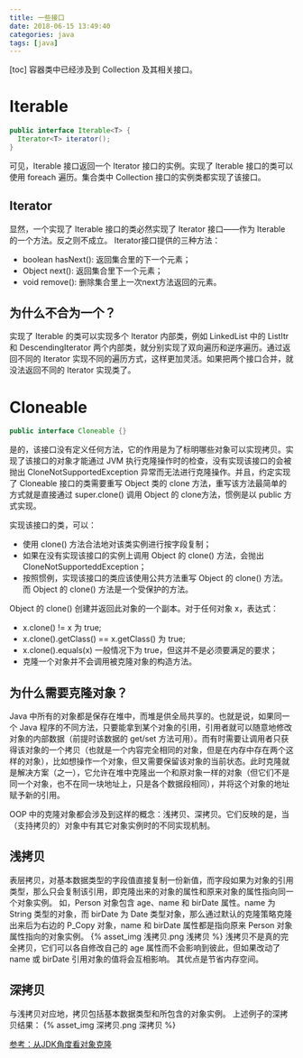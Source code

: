 ```yaml
---
title: 一些接口
date: 2018-06-15 13:49:40
categories: java
tags: [java]
---
```

[toc]
容器类中已经涉及到 Collection 及其相关接口。

# Iterable
```java
public interface Iterable<T> {
  Iterator<T> iterator();
}
```
可见，Iterable 接口返回一个 Iterator 接口的实例。实现了 Iterable 接口的类可以使用 foreach 遍历。集合类中 Collection 接口的实例类都实现了该接口。

## Iterator
显然，一个实现了 Iterable 接口的类必然实现了 Iterator 接口——作为 Iterable 的一个方法。反之则不成立。
Iterator接口提供的三种方法： 
* boolean hasNext(): 返回集合里的下一个元素；
* Object next(): 返回集合里下一个元素；
* void remove(): 删除集合里上一次next方法返回的元素。

## 为什么不合为一个？
实现了 Iterable 的类可以实现多个 Iterator 内部类，例如 LinkedList 中的 ListItr 和 DescendingIterator 两个内部类，就分别实现了双向遍历和逆序遍历。通过返回不同的 Iterator 实现不同的遍历方式，这样更加灵活。如果把两个接口合并，就没法返回不同的 Iterator 实现类了。

# Cloneable
```java
public interface Cloneable {}
```
是的，该接口没有定义任何方法，它的作用是为了标明哪些对象可以实现拷贝。实现了该接口的对象才能通过 JVM 执行克隆操作时的检查，没有实现该接口的会被抛出 CloneNotSupportedException 异常而无法进行克隆操作。并且，约定实现了 Cloneable 接口的类需要重写 Object 类的 clone 方法，重写该方法最简单的方式就是直接通过 super.clone() 调用 Object 的 clone方法，惯例是以 public 方式实现。


实现该接口的类，可以：
* 使用 clone() 方法合法地对该类实例进行按字段复制；
* 如果在没有实现该接口的实例上调用 Object 的 clone() 方法，会抛出 CloneNotSupporteddException；
* 按照惯例，实现该接口的类应该使用公共方法重写 Object 的 clone() 方法。而 Object 的 clone() 方法是一个受保护的方法。

Object 的 clone()
创建并返回此对象的一个副本。对于任何对象 x，表达式：
* x.clone() != x 为 true;
* x.clone().getClass() == x.getClass() 为 true;
* x.clone().equals(x) 一般情况下为 true，但这并不是必须要满足的要求；
* 克隆一个对象并不会调用被克隆对象的构造方法。

## 为什么需要克隆对象？
Java 中所有的对象都是保存在堆中，而堆是供全局共享的。也就是说，如果同一个 Java 程序的不同方法，只要能拿到某个对象的引用，引用者就可以随意地修改对象的内部数据（前提时该数据的 get/set 方法可用）。而有时需要让调用者只获得该对象的一个拷贝（也就是一个内容完全相同的对象，但是在内存中存在两个这样的对象），比如想操作一个对象，但又需要保留该对象的当前状态。此时克隆就是解决方案（之一），它允许在堆中克隆出一个和原对象一样的对象（但它们不是同一个对象，也不在同一块地址上，只是各个数据段相同），并将这个对象的地址赋予新的引用。

OOP 中的克隆对象都会涉及到这样的概念：浅拷贝、深拷贝。它们反映的是，当（支持拷贝的）对象中有其它对象实例时的不同实现机制。

## 浅拷贝
表层拷贝，对基本数据类型的字段值直接复制一份新值，而字段如果为对象的引用类型，那么只会复制该引用，即克隆出来的对象的属性和原来对象的属性指向同一个对象实例。
如，Person 对象包含 age、name 和 birDate 属性。name 为 String 类型的对象，而 birDate 为 Date 类型对象，那么通过默认的克隆策略克隆出来后为右边的 P_Copy 对象，name 和 birDate 属性都是指向原来 Person 对象属性指向的对象实例。
{% asset_img 浅拷贝.png 浅拷贝 %}
浅拷贝不是真的完全拷贝，它们可以各自修改自己的 age 属性而不会影响到彼此，但如果改动了 name 或 birDate 引用对象的值将会互相影响。
其优点是节省内存空间。

## 深拷贝
与浅拷贝对应地，拷贝包括基本数据类型和所包含的对象实例。
上述例子的深拷贝结果：
{% asset_img 深拷贝.png 深拷贝 %}


[参考：从JDK角度看对象克隆](https://blog.csdn.net/wangyangzhizhou/article/details/79350656)